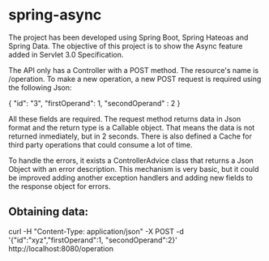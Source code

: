 # spring-async
The project has been developed using Spring Boot, Spring Hateoas and Spring Data. The objective of this project is to show the Async feature added in Servlet 3.0 Specification.

The API only has a Controller with a POST method. The resource's name is /operation. To make a new operation, a new POST request is required using the following Json:

{
	"id": "3",
	"firstOperand": 1,
	"secondOperand" : 2
}

All these fields are required. The request method returns data in Json format and the return type is a Callable object. That means the data is not returned inmediately, but in 2 seconds.
There is also defined a Cache for third party operations that could consume a lot of time.

To handle the errors, it exists a ControllerAdvice class that returns a Json Object with an error description. This mechanism is very basic, but it could be improved adding another exception handlers and adding new fields to the response object for errors.

## Obtaining data:

curl -H "Content-Type: application/json" -X POST -d '{"id":"xyz","firstOperand":1, "secondOperand":2}' http://localhost:8080/operation
